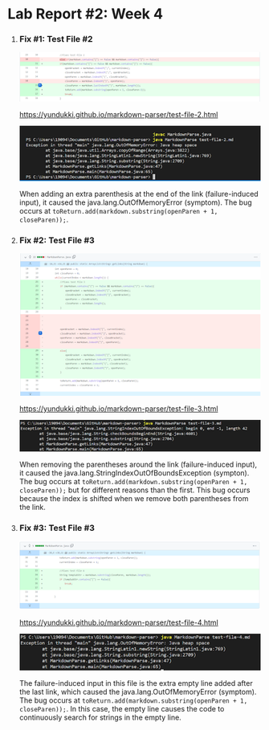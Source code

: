 # Lab Report #2: Week 4

1. ### Fix #1: Test File #2

    ![](Testfile2Commit.png)

    https://yundukki.github.io/markdown-parser/test-file-2.html

    ![](Testfile2Error.png)

    When adding an extra parenthesis at the end of the link (failure-induced input), it caused the java.lang.OutOfMemoryError (symptom). The bug occurs at `toReturn.add(markdown.substring(openParen + 1, closeParen));`.

2. ### Fix #2: Test File #3

    ![](Testfile3Commit.png)

    https://yundukki.github.io/markdown-parser/test-file-3.html

    ![](Testfile3Error.png)

    When removing the parentheses around the link (failure-induced input), it caused the java.lang.StringIndexOutOfBoundsException (sympton). The bug occurs at `toReturn.add(markdown.substring(openParen + 1, closeParen));` but for different reasons than the first. This bug occurs because the index is shifted when we remove both parentheses from the link. 

3. ### Fix #3: Test File #3

    ![](Testfile4Commit.png)

    https://yundukki.github.io/markdown-parser/test-file-4.html

    ![](Testfile4Error.png)

    The failure-induced input in this file is the extra empty line added after the last link, which caused the java.lang.OutOfMemoryError (symptom). The bug occurs at `toReturn.add(markdown.substring(openParen + 1, closeParen));`. In this case, the empty line causes the code to continuously search for strings in the empty line.








